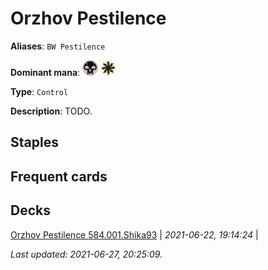# Orzhov Pestilence

**Aliases**: `BW Pestilence`

**Dominant mana**: <img src="../resources/images/mana/B.png" width="25"/> <img src="../resources/images/mana/W.png" width="25"/>

**Type**: `Control`

**Description**: TODO.

## **Staples**



## **Frequent cards**



## **Decks**

[Orzhov Pestilence 584.001.Shika93](https://deckstats.net/decks/78813/2120551-orzhov-pestilence-584-001) | *2021-06-22, 19:14:24* |   


*Last updated: 2021-06-27, 20:25:09.*
